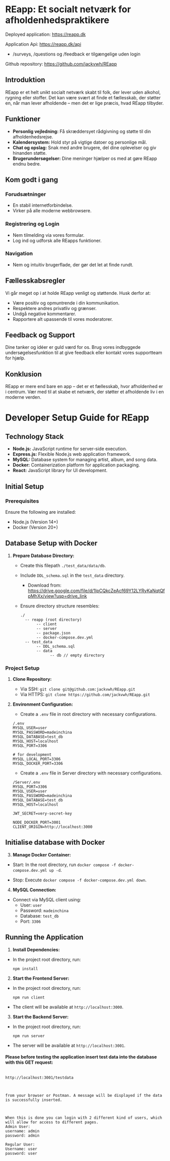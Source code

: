 # REapp: Et socialt netværk for afholdenhedspraktikere

Deployed application: https://reapp.dk

Application Api: https://reapp.dk/api

- /surveys, /questions og /feedback er tilgængelige uden login

Github repository: https://github.com/jackvwh/REapp

## Introduktion

REapp er et helt unikt socialt netværk skabt til folk, der lever uden alkohol, rygning eller stoffer. Det kan være svært at finde et fællesskab, der støtter en, når man lever afholdende – men det er lige præcis, hvad REapp tilbyder.

## Funktioner

- **Personlig vejledning:** Få skræddersyet rådgivning og støtte til din afholdenhedsrejse.
- **Kalendersystem:** Hold styr på vigtige datoer og personlige mål.
- **Chat og opslag:** Snak med andre brugere, del dine oplevelser og giv hinanden støtte.
- **Brugerundersøgelser:** Dine meninger hjælper os med at gøre REapp endnu bedre.

## Kom godt i gang

### Forudsætninger

- En stabil internetforbindelse.
- Virker på alle moderne webbrowsere.

### Registrering og Login

- Nem tilmelding via vores formular.
- Log ind og udforsk alle REapps funktioner.

### Navigation

- Nem og intuitiv brugerflade, der gør det let at finde rundt.

## Fællesskabsregler

Vi går meget op i at holde REapp venligt og støttende. Husk derfor at:

- Være positiv og opmuntrende i din kommunikation.
- Respektere andres privatliv og grænser.
- Undgå negative kommentarer.
- Rapportere alt upassende til vores moderatorer.

## Feedback og Support

Dine tanker og idéer er guld værd for os. Brug vores indbyggede undersøgelsesfunktion til at give feedback eller kontakt vores supportteam for hjælp.

## Konklusion

REapp er mere end bare en app – det er et fællesskab, hvor afholdenhed er i centrum. Vær med til at skabe et netværk, der støtter et afholdende liv i en moderne verden.

# Developer Setup Guide for REapp

## Technology Stack

- **Node.js:** JavaScript runtime for server-side execution.
- **Express.js:** Flexible Node.js web application framework.
- **MySQL:** Database system for managing artist, album, and song data.
- **Docker:** Containerization platform for application packaging.
- **React:** JavaScript library for UI development.

## Initial Setup

### Prerequisites

Ensure the following are installed:

- Node.js (Version 14+)
- Docker (Version 20+)

## Database Setup with Docker

1. **Prepare Database Directory:**

   - Create this filepath `./test_data/data/db`.
   - Include `DDL_schema.sql` in the `test_data` directory.
     - Download from:
       https://drive.google.com/file/d/1lpCQkcZeAcf69Y12LYRyKaNqtQfpMhXx/view?usp=drive_link
   - Ensure directory structure resembles:

     ```
     ./
       -- reapp (root directory)
            -- client
            -- server
            -- package.json
            -- docker-compose.dev.yml
       -- test_data
            -- DDL_schema.sql
            -- data
                  -- db // empty directory
     ```

### Project Setup

1. **Clone Repository:**

   - Via SSH: `git clone git@github.com:jackvwh/REapp.git`
   - Via HTTPS: `git clone https://github.com/jackvwh/REapp.git`

2. **Environment Configuration:**

   - Create a `.env` file in root directory with necessary configurations.

   ```
   /.env
   MYSQL_USER=user
   MYSQL_PASSWORD=madeinchina
   MYSQL_DATABASE=test_db
   MYSQL_HOST=localhost
   MYSQL_PORT=3306

   # for development
   MYSQL_LOCAL_PORT=3306
   MYSQL_DOCKER_PORT=3306
   ```

   - Create a `.env` file in Server directory with necessary configurations.

   ```
   /Server/.env
   MYSQL_PORT=3306
   MYSQL_USER=user
   MYSQL_PASSWORD=madeinchina
   MYSQL_DATABASE=test_db
   MYSQL_HOST=localhost

   JWT_SECRET=very-secret-key

   NODE_DOCKER_PORT=3001
   CLIENT_ORIGIN=http://localhost:3000
   ```

## Initialise database with Docker

3. **Manage Docker Container:**

- Start: In the root directory, run `docker compose -f docker-compose.dev.yml up -d`.

- Stop: Execute `docker compose -f docker-compose.dev.yml down`.

4. **MySQL Connection:**

- Connect via MySQL client using:
  - User: `user`
  - Password: `madeinchina`
  - Database: `test_db`
  - Port: `3306`

## Running the Application

1. **Install Dependencies:**

- In the project root directory, run:
  ```
  npm install
  ```

2. **Start the Frontend Server:**

- In the project root directory, run:
  ```
  npm run client
  ```
- The client will be available at `http://localhost:3000`.

3. **Start the Backend Server:**

- In the project root directory, run:
  ```
  npm run server
  ```
- The server will be available at `http://localhost:3001`.

#### Please before testing the application insert test data into the database with this GET request:

```

http://localhost:3001/testdata



from your browser or Postman. A message will be displayed if the data is successfully inserted.



When this is done you can login with 2 different kind of users, which will allow for access to different pages.
Admin User:
username: admin
password: admin

Regular User:
Username: user
password: user

```
